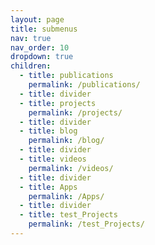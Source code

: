 ```yaml
---
layout: page
title: submenus
nav: true
nav_order: 10
dropdown: true
children:
  - title: publications
    permalink: /publications/
  - title: divider
  - title: projects
    permalink: /projects/
  - title: divider
  - title: blog
    permalink: /blog/
  - title: divider
  - title: videos
    permalink: /videos/
  - title: divider
  - title: Apps
    permalink: /Apps/
  - title: divider
  - title: test_Projects
    permalink: /test_Projects/
---
```

